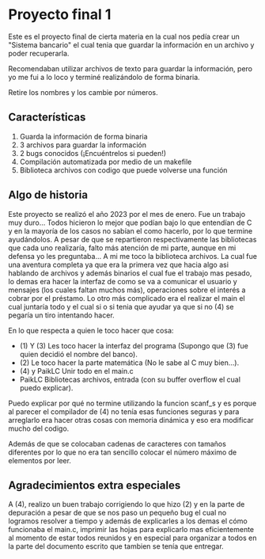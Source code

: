# Proyecto final 1

Este es el proyecto final de cierta materia en la cual nos pedía crear un "Sistema bancario"
el cual tenia que guardar la información en un archivo y poder recuperarla.

Recomendaban utilizar archivos de texto para guardar la información, pero yo me fui a lo loco y
terminé realizándolo de forma binaria.

Retire los nombres y los cambie por números.

## Características

1. Guarda la información de forma binaria
2. 3 archivos para guardar la información
3. 2 bugs conocidos (¡Encuéntrelos si pueden!)
4. Compilación automatizada por medio de un makefile
5. Biblioteca archivos con codigo que puede volverse una función

## Algo de historia

Este proyecto se realizó el año 2023 por el mes de enero.
Fue un trabajo muy duro…
Todos hicieron lo mejor que podían bajo lo que entendían de C y en la mayoría de los casos no
sabían el como hacerlo, por lo que termine ayudándolos.
A pesar de que se repartieron respectivamente las bibliotecas que cada uno realizaría, falto
más atención de mi parte, aunque en mi defensa yo les preguntaba…
A mi me toco la biblioteca archivos.
La cual fue una aventura completa ya que era la primera vez que hacia algo asi hablando de
archivos y además binarios el cual fue el trabajo mas pesado, lo demas era hacer la interfaz
de como se va a comunicar el usuario y mensajes (los cuales faltan muchos más), operaciones
sobre el interés a cobrar por el préstamo.
Lo otro más complicado era el realizar el main el cual juntaría todo y el cual si o si tenia
que ayudar ya que si no (4) se pegaría un tiro intentando hacer.

En lo que respecta a quien le toco hacer que cosa:

- (1) Y (3) Les toco hacer la interfaz del programa (Supongo que (3) fue quien decidió el nombre del banco).
- (2) Le toco hacer la parte matemática (No le sabe al C muy bien…).
- (4) y PaikLC Unir todo en el main.c
- PaikLC Bibliotecas archivos, entrada (con su buffer overflow el cual puedo explicar).

Puedo explicar por qué no termine utilizando la funcion scanf_s y es porque al parecer el compilador
de (4) no tenía esas funciones seguras y para arreglarlo era hacer otras cosas con memoria dinámica
y eso era modificar mucho del codigo.

Además de que se colocaban cadenas de caracteres con tamaños diferentes por lo que no era tan sencillo
colocar el número máximo de elementos por leer.

## Agradecimientos extra especiales

A (4), realizo un buen trabajo corrigiendo lo que hizo (2) y en la parte de depuración a pesar de que
se nos paso un pequeño bug el cual no logramos resolver a tiempo y además de explicarles a los demas el
cómo funcionaba el main.c, imprimir las hojas para explicarlo mas eficientemente al momento de estar
todos reunidos y en especial para organizar a todos en la parte del documento escrito que tambien se
tenía que entregar.
